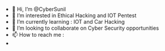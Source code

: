 - 👋 Hi, I’m @CyberSunil
- 👀 I’m interested in Ethical Hacking and IOT Pentest
- 🌱 I’m currently learning : IOT and Car Hacking
- 💞️ I’m looking to collaborate on Cyber Security opportunities 
- 📫 How to reach me : 
- 

<!---
CyberSunil/CyberSunil is a ✨ special ✨ repository because its `README.md` (this file) appears on your GitHub profile.
You can click the Preview link to take a look at your changes.
--->
